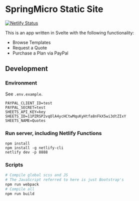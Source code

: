 # SpringMicro Static Site

[![Netlify Status](https://api.netlify.com/api/v1/badges/eae9b01d-d3ee-4780-b8c4-28daea0e5db8/deploy-status)](https://app.netlify.com/sites/laughing-poincare-746a29/deploys)

This is an app written in Svelte with the following functionality:

- Browse Templates
- Request a Quote
- Purchase a Plan via PayPal

## Development

### Environment

See `.env.example`.

```
PAYPAL_CLIENT_ID=test
PAYPAL_SECRET=test
SHEETS_API_KEY=key
SHEETS_ID=11PZRSP2vqOlA4ycHCtwMquKyHtfa8nFkX5wi3dtZIxY
SHEETS_NAME=Quotes
```

### Run server, including Netlify Functions

```
npm install
npm install -g netlify-cli
netlify dev -p 8888
```

### Scripts

```bash
# Compile global scss and JS
# The JavaScript referred to here is just Bootstrap's
npm run webpack
# Compile all
npm run build
```
